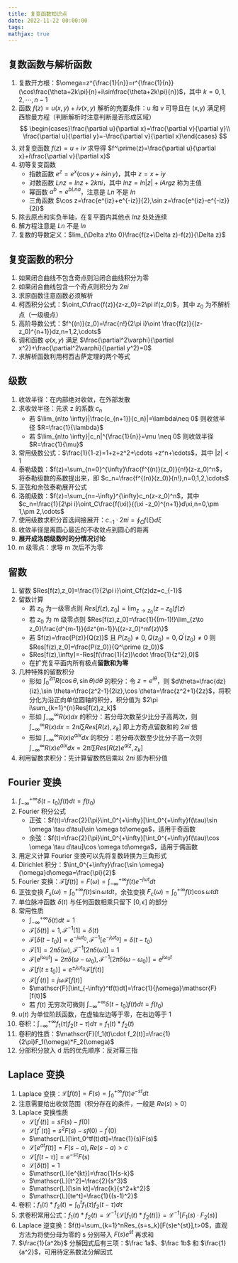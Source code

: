 ```yaml
---
title: 复变函数知识点
date: 2022-11-22 00:00:00
tags:
mathjax: true
---
```


## 复数函数与解析函数

1. 复数开方根：$\omega=z^{\frac{1}{n}}=r^{\frac{1}{n}}(\cos\frac{\theta+2k\pi}{n}+i\sin\frac{\theta+2k\pi}{n})$，其中 $k=0,1,2,\cdots ,n-1$
2. 函数 $f(z)=u(x,y)+iv(x,y)$ 解析的充要条件：u 和 v 可导且在 (x,y) 满足柯西黎曼方程（判断解析时注意判断是否形成区域）
   $$
   \begin{cases}\frac{\partial u}{\partial x}=\frac{\partial v}{\partial y}\\ \frac{\partial u}{\partial y}=-\frac{\partial v}{\partial x}\end{cases}
   $$
3. 对复变函数 $f(z)=u+iv$ 求导得 $f^\prime(z)=\frac{\partial u}{\partial x}+i\frac{\partial v}{\partial x}$
4. 初等复变函数
   - 指数函数 $e^z=e^x(\cos y+i\sin y)$，其中 $z=x+iy$
   - 对数函数 $Lnz=lnz+2k\pi i$，其中 $lnz=ln|z|+iArgz$ 称为主值
   - 幂函数 $a^b=e^{bLna}$，注意是 $Ln$ 不是 $ln$
   - 三角函数 $\cos z=\frac{e^{iz}+e^{-iz}}{2},\sin z=\frac{e^{iz}-e^{-iz}}{2i}$
5. 除去原点和实负半轴，在复平面内其他点 $lnz$ 处处连续
6. 解方程注意是 $Ln$ 不是 $ln$
7. 复数的导数定义：$lim_{\Delta z\to 0}\frac{f(z+\Delta z)-f(z)}{\Delta z}$

## 复变函数的积分

1. 如果闭合曲线不包含奇点则沿闭合曲线积分为零
2. 如果闭合曲线包含一个奇点则积分为 $2\pi i$
3. 求原函数注意函数必须解析
4. 柯西积分公式：$\oint_C\frac{f(z)}{z-z_0}=2\pi if(z_0)$，其中 $z_0$ 为不解析点（一级极点）
5. 高阶导数公式：$f^{(n)}(z_0)=\frac{n!}{2\pi i}\oint \frac{f(z)}{(z-z_0)^{n+1}}dz,n=1,2,\cdots$
6. 调和函数 $\varphi(x,y)$ 满足 $\frac{\partial^2\varphi}{\partial x^2}+\frac{\partial^2\varphi}{\partial y^2}=0$
7. 求解析函数利用柯西古萨定理的两个等式

## 级数

1. 收敛半径：在内部绝对收敛，在外部发散
2. 求收敛半径：先求 z 的系数 $c_n$
   - 若 $\lim_{n\to \infty}|\frac{c_{n+1}}{c_n}|=\lambda\neq 0$ 则收敛半径 $R=\frac{1}{\lambda}$
   - 若 $\lim_{n\to \infty}|c_n|^{\frac{1}{n}}=\mu \neq 0$ 则收敛半径 $R=\frac{1}{\mu}$
3. 常用级数公式：$\frac{1}{1-z}=1+z+z^2+\cdots +z^n+\cdots$，其中 $|z|<1$
4. 泰勒级数：$f(z)=\sum_{n=0}^{\infty}\frac{f^{(n)}(z_0)}{n!}(z-z_0)^n$，将泰勒级数的系数提出来，即 $c_n=\frac{f^{(n)}(z_0)}{n!},n=0,1,2,\cdots$
5. 正弦和余弦泰勒展开公式
6. 洛朗级数：$f(z)=\sum_{n=-\infty}^{\infty}c_n(z-z_0)^n$，其中 $c_n=\frac{1}{2\pi i}\oint_C\frac{f(\xi)}{(\xi -z_0)^{n+1}}d\xi,n=0,\pm 1,\pm 2,\cdots$
7. 使用级数求积分首选间接展开：$c_{-1}\cdot 2\pi i=\oint_Cf(\xi)d\xi$
8. 收敛半径是离圆心最近的不收敛点到圆心的距离
9. **展开成洛朗级数时的分情况讨论**
10. m 级零点：求导 m 次后不为零

## 留数

1. 留数 $Res[f(z),z_0]=\frac{1}{2\pi i}\oint_Cf(z)dz=c_{-1}$
2. 留数计算
   - 若 $z_0$ 为一级零点则 $Res[f(z),z_0]=\lim_{z\to z_0}(z-z_0)f(z)$
   - 若 $z_0$ 为 m 级零点则 $Res[f(z),z_0]=\frac{1}{(m-1)!}\lim_{z\to z_0}\frac{d^{m-1}}{dz^{m-1}}\{(z-z_0)^mf(z)\}$
   - 若 $f(z)=\frac{P(z)}{Q(z)}$ 且 $P(z_0)\neq 0,Q(z_0)=0,Q^\prime (z_0)\neq 0$ 则 $Res[f(z),z_0]=\frac{P(z_0)}{Q^\prime (z_0)}$
   - $Res[f(z),\infty]=-Res[f(\frac{1}{z})\cdot \frac{1}{z^2},0]$
   - 在扩充复平面内所有极点**留数和为零**
3. 几种特殊的留数积分
   - 形如 $\int_0^{2\pi}R(\cos \theta,\sin \theta)d\theta$ 的积分：令 $z=e^{i\theta}$，则 $d\theta=\frac{dz}{iz},\sin \theta=\frac{z^2-1}{2iz},\cos \theta=\frac{z^2+1}{2z}$，将积分化为沿正向单位圆轴的积分，积分值为 $2\pi i\sum_{k=1}^{n}Res[f(z),z_k]$
   - 形如 $\int_{-\infty} ^\infty R(x)dx$ 的积分：若分母次数至少比分子高两次，则 $\int_{-\infty} ^\infty R(x)dx=2\pi i\sum Res[R(z),z_k]$ 即上方奇点留数和的 $2\pi i$ 倍
   - 形如 $\int_{-\infty} ^\infty R(x)e^{aix}dx$ 的积分：若分母次数至少比分子高一次则 $\int_{-\infty} ^\infty R(x)e^{aix}dx=2\pi i\sum Res[R(z)e^{aiz},z_k]$
4. 利用留数求积分：先计算留数然后乘以 $2\pi i$ 即为积分值

## Fourier 变换

1. $\int_{-\infty}^{+\infty}\delta(t-t_0)f(t)dt=f(t_0)$
2. Fourier 积分公式
   - 正弦：$f(t)=\frac{2}{\pi}\int_0^{+\infty}[\int_0^{+\infty}f(\tau)\sin \omega \tau d\tau]\sin \omega td\omega$，适用于奇函数
   - 余弦：$f(t)=\frac{2}{\pi}\int_0^{+\infty}[\int_0^{+\infty}f(\tau)\cos \omega \tau d\tau]\cos \omega td\omega$，适用于偶函数
3. 用定义计算 Fourier 变换可以先将复数转换为三角形式
4. Dirichlet 积分：$\int_0^{+\infty}\frac{\sin \omega}{\omega}d\omega=\frac{\pi}{2}$
5. Fourier 变换：$\mathscr{F}[f(t)]=F(\omega)=\int_{-\infty}^{+\infty}f(t)e^{-j\omega t}dt$
6. 正弦变换 $F_s(\omega)=\int_0^{+\infty}f(t)\sin \omega tdt$，余弦变换 $F_c(\omega)=\int_0^{+\infty}f(t)\cos \omega tdt$
7. 单位脉冲函数 $\delta(t)$ 与任何函数相乘只留下 $[0,\epsilon]$ 的部分
8. 常用性质
   - $\int_{-\infty}^{+\infty}\delta(t)dt=1$
   - $\mathscr{F}[\delta (t)]=1,\mathscr{F}^{-1}[1]=\delta (t)$
   - $\mathscr{F}[\delta (t-t_0)]=e^{-j\omega t_0},\mathscr{F}^{-1}[e^{-j\omega t_0}]=\delta (t-t_0)$
   - $\mathscr{F}[1]=2\pi \delta (\omega),\mathscr{F}^{-1}[2\pi \delta(\omega)]=1$
   - $\mathscr{F}[e^{j\omega_0t}]=2\pi \delta(\omega-\omega_0),\mathscr{F}^{-1}[2\pi \delta(\omega-\omega_0)]=e^{j\omega_0t}$
   - $\mathscr{F}[f(t\pm t_0)]=e^{\pm j\omega t_0}\mathscr{F}[f(t)]$
   - $\mathscr{F}[f^\prime(t)]=j\omega \mathscr{F}[f(t)]$
   - $\mathscr{F}[\int_{-\infty}^tf(t)dt]=\frac{1}{j\omega}\mathscr{F}[f(t)]$
   - 若 $f(t)$ 无穷次可微则 $\int_{-\infty}^{+\infty}\delta(t-t_0)f(t)dt=f(t_0)$
9. $u(t)$ 为单位阶跃函数，在虚轴左边等于零，在右边等于 1
10. 卷积：$\int_{-\infty}^{+\infty}f_1(\tau)f_2(t-\tau)d\tau=f_1(t)*f_2(t)$
11. 卷积的性质：$\mathscr{F}[f_1(t)\cdot f_2(t)]=\frac{1}{2\pi}F_1(\omega)*F_2(\omega)$
12. 分部积分放入 d 后的优先顺序：反对幂三指

## Laplace 变换

1. Laplace 变换：$\mathscr{L}[f(t)]=F(s)=\int_0^{+\infty}f(t)e^{-st}dt$
2. 注意需要给出收敛范围（积分存在的条件，一般是 $Re(s)>0$）
3. Laplace 变换性质
   - $\mathscr{L}[f^\prime(t)]=sF(s)-f(0)$
   - $\mathscr{L}[f^{\prime \prime}(t)]=s^2F(s)-sf(0)-f^\prime(0)$
   - $\mathscr{L}[\int_0^tf(t)dt]=\frac{1}{s}F(s)$
   - $\mathscr{L}[e^{at}f(t)]=F(s-a),Re(s-a)>c$
   - $\mathscr{L}[f(t-\tau)]=e^{-s\tau}F(s)$
   - $\mathscr{L}[\delta(t)]=1$
   - $\mathscr{L}[e^{kt}]=\frac{1}{s-k}$
   - $\mathscr{L}[t^2]=\frac{2}{s^3}$
   - $\mathscr{L}[\sin kt]=\frac{k}{s^2+k^2}$
   - $\mathscr{L}[te^t]=\frac{1}{(s-1)^2}$
4. 卷积：$f_1(t)*f_2(t)=\int_0^tf_1(\tau)f_2(t-\tau)d\tau$
5. 求卷积常用公式：$f_1(t)\ast f_2(t)=\mathscr{L}^{-1}\{\mathscr{L}[f_1(t)\ast f_2(t)]\}=\mathscr{L}^{-1}[F_1(s)\cdot F_2{(s)}]$
6. Laplace 逆变换：$f(t)=\sum_{k=1}^nRes_{s=s_k}[F(s)e^{st}],t>0$，直观方法为将使分母为零的 s 分别带入 $F(s)e^{st}$ 再求和
7. $\frac{1}{a^2b}$ 分解因式后有三项：$\frac 1a$、$\frac 1b$ 和 $\frac{1}{a^2}$，可用待定系数法分解因式
